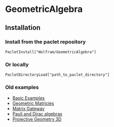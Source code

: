 # GeometricAlgebra

## Installation


### Install from the paclet repository
```
PacletInstall["Wolfram/GeometricAlgebra"]
```

### Or locally

```
PacletDirectoryLoad["path_to_paclet_directory"]
```

### Old examples

* [Basic Examples](https://www.wolframcloud.com/obj/murzin.nikolay/Published/Tutorial.nb)
* [Geometric Matricies](https://www.wolframcloud.com/obj/murzin.nikolay/Published/GeometricMatrix.nb)
* [Matrix Gateway](https://www.wolframcloud.com/obj/murzin.nikolay/Published/MatrixGateway.nb)
* [Pauli and Dirac algebras](https://www.wolframcloud.com/obj/murzin.nikolay/Published/PauliDirac.nb)
* [Projective Geometry 3D](https://www.wolframcloud.com/obj/murzin.nikolay/Published/PGAExampleScene.nb)